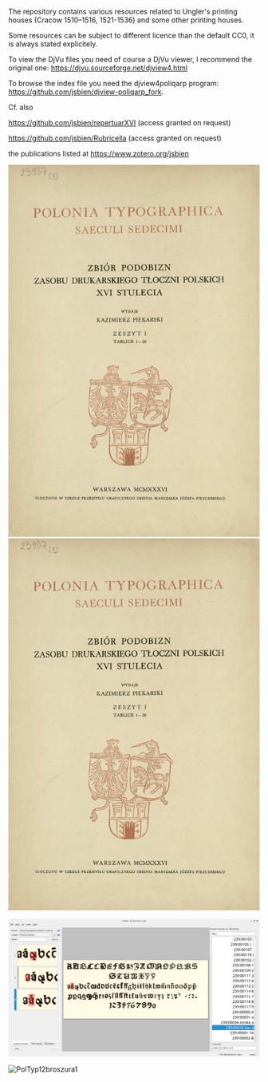 The repository contains various resources related to Ungler's printing
houses (Cracow 1510–1516, 1521-1536) and some other printing houses.

Some resources can be subject to different licence than the default
CC0, it is always stated explicitely.

To view the DjVu files you need of course a DjVu viewer, I recommend
the original one: https://djvu.sourceforge.net/djview4.html

To browse the index file you need the djview4poliqarp program:
https://github.com/jsbien/djview-poliqarp_fork.

Cf. also

https://github.com/jsbien/repertuarXVI (access granted on request)

https://github.com/jsbien/Rubricella (access granted on request)

the publications listed at https://www.zotero.org/jsbien

![Polonia Typographica fasc. 1](aux/PolTyp01broszura1.png?raw=true "The cover of fascicule I")
![Polonia Typographica fasc. 12](aux/PolTyp01broszura1.png?raw=true "The cover of fascicule XII")

![Polonia Typographica: a font table](aux/alfabet1.png?raw=true "A sample font table")



![PolTyp12broszura1](https://github.com/jsbien/early_fonts_inventory/assets/8024702/57664478-aa62-4ff7-a5e0-0787040dce14)
